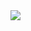 <a href="https://www.instagram.com/p_samename" target="_blank">
    <img src="https://img.shields.io/badge/instagram-E4405F?style=flat-square&logo=instagram&logoColor=white"/>
</a>
